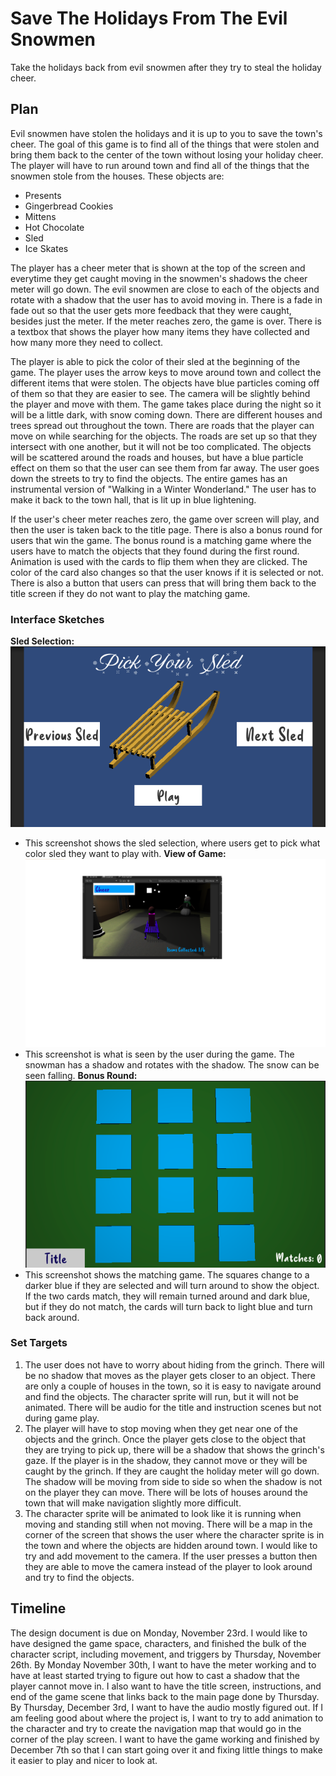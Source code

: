 # Save The Holidays From The Evil Snowmen
Take the holidays back from evil snowmen after they try to steal the holiday cheer.  

## Plan
Evil snowmen have stolen the holidays and it is up to you to save the town's cheer. The goal of this game is to find all of the things that were stolen and bring them back to the center of the town without losing your holiday cheer. The player will have to run around town and find all of the things that the snowmen stole from the houses. These objects are: 
* Presents
* Gingerbread Cookies
* Mittens
* Hot Chocolate
* Sled
* Ice Skates

 The player has a cheer meter that is shown at the top of the screen and everytime they get caught moving in the snowmen's shadows the cheer meter will go down. The evil snowmen are close to each of the objects and rotate with a shadow that the user has to avoid moving in. There is a fade in fade out so that the user gets more feedback that they were caught, besides just the meter. If the meter reaches zero, the game is over. There is a textbox that shows the player how many items they have collected and how many more they need to collect.  


The player is able to pick the color of their sled at the beginning of the game. The player uses the arrow keys to move around town and collect the different items that were stolen. The objects have blue particles coming off of them so that they are easier to see. The camera will be slightly behind the player and move with them. The game takes place during the night so it will be a little dark, with snow coming down. There are different houses and trees spread out throughout the town. There are roads that the player can move on while searching for the objects. The roads are set up so that they intersect with one another, but it will not be too complicated. The objects will be scattered around the roads and houses, but have a blue particle effect on them so that the user can see them from far away. The user goes down the streets to try to find the objects. The entire games has an instrumental version of "Walking in a Winter Wonderland." The user has to make it back to the town hall, that is lit up in blue lightening. 


If the user's cheer meter reaches zero, the game over screen will play, and then the user is taken back to the title page. There is also a bonus round for users that win the game. The bonus round is a matching game where the users have to match the objects that they found during the first round. Animation is used with the cards to flip them when they are clicked. The color of the card also changes so that the user knows if it is selected or not. There is also a button that users can press that will bring them back to the title screen if they do not want to play the matching game. 

### Interface Sketches
**Sled Selection:** ![alt text](https://github.com/lh3006a/csc470-fall2020/blob/master/exercises/final/pickSled.png)
* This screenshot shows the sled selection, where users get to pick what color sled they want to play with. 
**View of Game:** ![alt text](https://github.com/lh3006a/csc470-fall2020/blob/master/exercises/final/gamePlay.png)
* This screenshot is what is seen by the user during the game. The snowman has a shadow and rotates with the shadow. The snow can be seen falling. 
**Bonus Round:** ![alt text](https://github.com/lh3006a/csc470-fall2020/blob/master/exercises/final/match.png)
* This screenshot shows the matching game. The squares change to a darker blue if they are selected and will turn around to show the object. If the two cards match, they will remain turned around and dark blue, but if they do not match, the cards will turn back to light blue and turn back around. 

### Set Targets
1. The user does not have to worry about hiding from the grinch. There will be no shadow that moves as the player gets closer to an object. There are only a couple of houses in the town, so it is easy to navigate around and find the objects. The character sprite will run, but it will not be animated. There will be audio for the title and instruction scenes but not during game play. 
2. The player will have to stop moving when they get near one of the objects and the grinch. Once the player gets close to the object that they are trying to pick up, there will be a shadow that shows the grinch's gaze. If the player is in the shadow, they cannot move or they will be caught by the grinch. If they are caught the holiday meter will go down. The shadow will be moving from side to side so when the shadow is not on the player they can move. There will be lots of houses around the town that will make navigation slightly more difficult. 
3. The character sprite will be animated to look like it is running when moving and standing still when not moving. There will be a map in the corner of the screen that shows the user where the character sprite is in the town and where the objects are hidden around town. I would like to try and add movement to the camera. If the user presses a button then they are able to move the camera instead of the player to look around and try to find the objects. 

## Timeline
The design document is due on Monday, November 23rd. I would like to have designed the game space, characters, and finished the bulk of the character script, including movement, and triggers by Thursday, November 26th. By Monday November 30th, I want to have the meter working and to have at least started trying to figure out how to cast a shadow that the player cannot move in. I also want to have the title screen, instructions, and end of the game scene that links back to the main page done by Thursday. By Thursday, December 3rd, I want to have the audio mostly figured out. If I am feeling good about where the project is, I want to try to add animation to the character and try to create the navigation map that would go in the corner of the play screen. I want to have the game working and finished by December 7th so that I can start going over it and fixing little things to make it easier to play and nicer to look at. 



